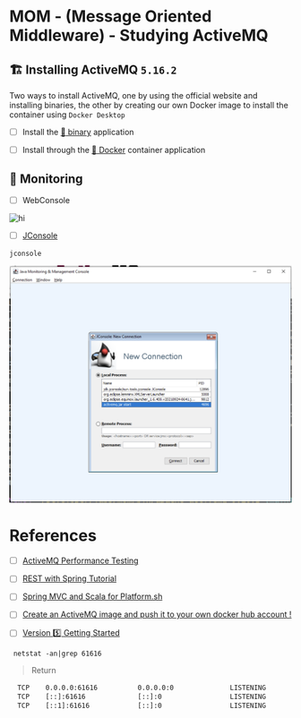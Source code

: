 # MOM - (Message Oriented Middleware) - Studying ActiveMQ

## :building_construction: Installing ActiveMQ `5.16.2`

Two ways to install ActiveMQ, one by using the official website and installing binaries, the other by creating our own Docker image to install the container using `Docker Desktop`

- [ ] Install the [ :bookmark: binary](bin) application

- [ ] Install through the [ :whale2: Docker](docker) container application

## :signal_strength: Monitoring


- [ ] WebConsole

 <img src="../images/activemq-web-consolepng" alt="hi" class="inline" width=780 />

- [ ] [JConsole](https://docs.oracle.com/en/java/javase/17/management/using-jconsole.html)

```
jconsole
```

 <img src="../images/jconsole-connection.png" alt="hi" class="inline" width=780 />

# References

- [ ] [ActiveMQ Performance Testing](https://www.javacodegeeks.com/2018/09/activemq-performance-testing.html)
- [ ] [REST with Spring Tutorial](https://www.baeldung.com/rest-with-spring-series)
- [ ] [Spring MVC and Scala for Platform.sh](https://github.com/platformsh-examples/scala)
- [ ] [Create an ActiveMQ image and push it to your own docker hub account !](https://medium.com/@bilal.asif.97/create-an-activemq-image-and-push-it-to-your-own-docker-hub-account-516a05eba10a)

- [ ] [Version :five: Getting Started](https://activemq.apache.org/version-5-getting-started.html)

```
 netstat -an|grep 61616
```
> Return
```
  TCP    0.0.0.0:61616          0.0.0.0:0              LISTENING
  TCP    [::]:61616             [::]:0                 LISTENING
  TCP    [::1]:61616            [::]:0                 LISTENING
```
